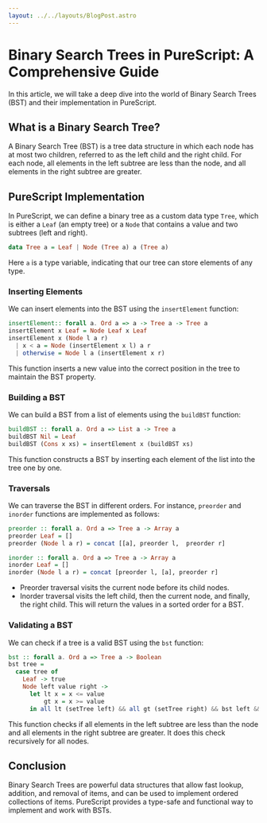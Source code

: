 ```yaml
---
layout: ../../layouts/BlogPost.astro
---
```


# Binary Search Trees in PureScript: A Comprehensive Guide

In this article, we will take a deep dive into the world of Binary Search Trees (BST) and their implementation in PureScript.

## What is a Binary Search Tree?

A Binary Search Tree (BST) is a tree data structure in which each node has at most two children, referred to as the left child and the right child. For each node, all elements in the left subtree are less than the node, and all elements in the right subtree are greater.

## PureScript Implementation

In PureScript, we can define a binary tree as a custom data type `Tree`, which is either a `Leaf` (an empty tree) or a `Node` that contains a value and two subtrees (left and right).

```purescript
data Tree a = Leaf | Node (Tree a) a (Tree a)
```

Here `a` is a type variable, indicating that our tree can store elements of any type.

### Inserting Elements

We can insert elements into the BST using the `insertElement` function:

```purescript
insertElement:: forall a. Ord a => a -> Tree a -> Tree a
insertElement x Leaf = Node Leaf x Leaf
insertElement x (Node l a r) 
  | x < a = Node (insertElement x l) a r
  | otherwise = Node l a (insertElement x r)
```

This function inserts a new value into the correct position in the tree to maintain the BST property.

### Building a BST

We can build a BST from a list of elements using the `buildBST` function:

```purescript
buildBST :: forall a. Ord a => List a -> Tree a
buildBST Nil = Leaf
buildBST (Cons x xs) = insertElement x (buildBST xs)
```

This function constructs a BST by inserting each element of the list into the tree one by one.

### Traversals

We can traverse the BST in different orders. For instance, `preorder` and `inorder` functions are implemented as follows:

```purescript
preorder :: forall a. Ord a => Tree a -> Array a
preorder Leaf = []
preorder (Node l a r) = concat [[a], preorder l,  preorder r]

inorder :: forall a. Ord a => Tree a -> Array a
inorder Leaf = []
inorder (Node l a r) = concat [preorder l, [a], preorder r]
```

- Preorder traversal visits the current node before its child nodes.
- Inorder traversal visits the left child, then the current node, and finally, the right child. This will return the values in a sorted order for a BST.

### Validating a BST

We can check if a tree is a valid BST using the `bst` function:

```purescript
bst :: forall a. Ord a => Tree a -> Boolean
bst tree =
  case tree of
    Leaf -> true
    Node left value right ->
      let lt x = x <= value
          gt x = x >= value
      in all lt (setTree left) && all gt (setTree right) && bst left && bst right
```

This function checks if all elements in the left subtree are less than the node and all elements in the right subtree are greater. It does this check recursively for all nodes.

## Conclusion

Binary Search Trees are powerful data structures that allow fast lookup, addition, and removal of items, and can be used to implement ordered collections of items. PureScript provides a type-safe and functional way to implement and work with BSTs.
